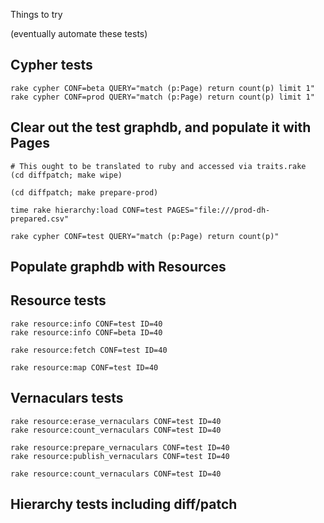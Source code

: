 Things to try

(eventually automate these tests)

## Cypher tests

```
rake cypher CONF=beta QUERY="match (p:Page) return count(p) limit 1"
rake cypher CONF=prod QUERY="match (p:Page) return count(p) limit 1"
```

## Clear out the test graphdb, and populate it with Pages

```
# This ought to be translated to ruby and accessed via traits.rake
(cd diffpatch; make wipe)

(cd diffpatch; make prepare-prod)

time rake hierarchy:load CONF=test PAGES="file:///prod-dh-prepared.csv"

rake cypher CONF=test QUERY="match (p:Page) return count(p)"
```

## Populate graphdb with Resources


## Resource tests

```
rake resource:info CONF=test ID=40
rake resource:info CONF=beta ID=40

rake resource:fetch CONF=test ID=40

rake resource:map CONF=test ID=40
```

## Vernaculars tests

```
rake resource:erase_vernaculars CONF=test ID=40
rake resource:count_vernaculars CONF=test ID=40

rake resource:prepare_vernaculars CONF=test ID=40
rake resource:publish_vernaculars CONF=test ID=40

rake resource:count_vernaculars CONF=test ID=40
```

## Hierarchy tests including diff/patch

```



```
